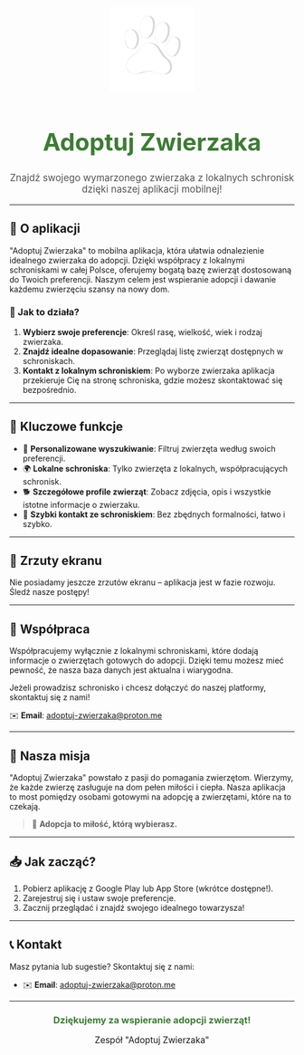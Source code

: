 <div align="center">
  <img src="/mnt/data/Adoptuj Zwierzaka.png" alt="Adoptuj Zwierzaka Logo" width="150" />
  <h1 style="color: #3f7b37; font-size: 3em;">Adoptuj Zwierzaka</h1>
  <p style="font-size: 1.2em; color: #555;">
    Znajdź swojego wymarzonego zwierzaka z lokalnych schronisk dzięki naszej aplikacji mobilnej!
  </p>
</div>

---

## 🌟 O aplikacji

"Adoptuj Zwierzaka" to mobilna aplikacja, która ułatwia odnalezienie idealnego zwierzaka do adopcji. 
Dzięki współpracy z lokalnymi schroniskami w całej Polsce, oferujemy bogatą bazę zwierząt dostosowaną do Twoich preferencji. 
Naszym celem jest wspieranie adopcji i dawanie każdemu zwierzęciu szansy na nowy dom. 

### 🐾 Jak to działa?
1. **Wybierz swoje preferencje**: Określ rasę, wielkość, wiek i rodzaj zwierzaka.
2. **Znajdź idealne dopasowanie**: Przeglądaj listę zwierząt dostępnych w schroniskach.
3. **Kontakt z lokalnym schroniskiem**: Po wyborze zwierzaka aplikacja przekieruje Cię na stronę schroniska, gdzie możesz skontaktować się bezpośrednio.

---

## 📱 Kluczowe funkcje

- 🎯 **Personalizowane wyszukiwanie**: Filtruj zwierzęta według swoich preferencji.
- 🌍 **Lokalne schroniska**: Tylko zwierzęta z lokalnych, współpracujących schronisk.
- 🐕 **Szczegółowe profile zwierząt**: Zobacz zdjęcia, opis i wszystkie istotne informacje o zwierzaku.
- 📎 **Szybki kontakt ze schroniskiem**: Bez zbędnych formalności, łatwo i szybko.

---

## 🎨 Zrzuty ekranu

Nie posiadamy jeszcze zrzutów ekranu – aplikacja jest w fazie rozwoju. Śledź nasze postępy!

---

## 🤝 Współpraca

Współpracujemy wyłącznie z lokalnymi schroniskami, które dodają informacje o zwierzętach gotowych do adopcji. 
Dzięki temu możesz mieć pewność, że nasza baza danych jest aktualna i wiarygodna. 

Jeżeli prowadzisz schronisko i chcesz dołączyć do naszej platformy, skontaktuj się z nami!

✉️ **Email**: [adoptuj-zwierzaka@proton.me](mailto:adoptuj-zwierzaka@proton.me)

---

## 💚 Nasza misja

"Adoptuj Zwierzaka" powstało z pasji do pomagania zwierzętom. Wierzymy, że każde zwierzę zasługuje na dom pełen miłości i ciepła. 
Nasza aplikacja to most pomiędzy osobami gotowymi na adopcję a zwierzętami, które na to czekają.

> 🐾 **Adopcja to miłość, którą wybierasz.**

---

## 📥 Jak zacząć?

1. Pobierz aplikację z Google Play lub App Store (wkrótce dostępne!).
2. Zarejestruj się i ustaw swoje preferencje.
3. Zacznij przeglądać i znajdź swojego idealnego towarzysza!

---

## 📞 Kontakt

Masz pytania lub sugestie? Skontaktuj się z nami:

- ✉️ **Email**: [adoptuj-zwierzaka@proton.me](mailto:adoptuj-zwierzaka@proton.me)

---

<div align="center">
  <h3 style="color: #3f7b37;">Dziękujemy za wspieranie adopcji zwierząt!</h3>
  <p style="font-size: 1.1em;">Zespół "Adoptuj Zwierzaka"</p>
</div>
